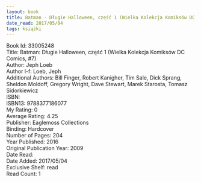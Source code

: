 ```yaml
---
layout: book
title: Batman - Długie Halloween, część 1 (Wielka Kolekcja Komiksów DC Comics,  no. 7)
date_read: 2017/05/04
tags: książki
---
```


Book Id: 33005248<br />
Title: Batman: Długie Halloween, część 1 (Wielka Kolekcja Komiksów DC Comics, #7)<br />
Author: Jeph Loeb<br />
Author l-f: Loeb, Jeph<br />
Additional Authors: Bill Finger, Robert Kanigher, Tim Sale, Dick Sprang, Sheldon Moldoff, Gregory Wright, Dave    Stewart, Marek Starosta, Tomasz Sidorkiewicz<br />
ISBN: <br />
ISBN13: 9788377186077<br />
My Rating: 0<br />
Average Rating: 4.25<br />
Publisher: Eaglemoss Collections<br />
Binding: Hardcover<br />
Number of Pages: 204<br />
Year Published: 2016<br />
Original Publication Year: 2009<br />
Date Read: <br />
Date Added: 2017/05/04<br />
Exclusive Shelf: read<br />
Read Count: 1<br />


